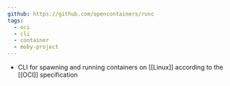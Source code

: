 ```yaml
---
github: https://github.com/opencontainers/runc
tags:
  - oci
  - cli
  - container
  - moby-project
---
```

- CLI for spawning and running containers on [[Linux]] according to the [[OCI]] specification